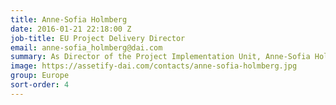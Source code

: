 ```yaml
---
title: Anne-Sofia Holmberg
date: 2016-01-21 22:18:00 Z
job-title: EU Project Delivery Director
email: anne-sofia_holmberg@dai.com
summary: As Director of the Project Implementation Unit, Anne-Sofia Holmberg is responsible for the implementation of our portfolio of EU and European Bank for Reconstruction and Development (EBRD) projects. Anne-Sofia joined DAI in 2007, working initially on business development and programme management in West Africa and then as a Manager in the European Commission Framework Contracts Unit, where she managed short-term technical assistance contracts across five thematic lots. Since 2015, she has been responsible for DAI’s EBRD portfolio, including the Green Economy Financing Facilities in Morocco and Tunisia, as well as overseeing a number of EU technical assistance contracts. 
image: https://assetify-dai.com/contacts/anne-sofia-holmberg.jpg
group: Europe
sort-order: 4
---
```


